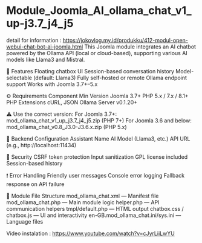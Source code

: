 # Module_Joomla_AI_ollama_chat_v1_up-j3.7_j4_j5
detail for information : https://jokovlog.my.id/produkku/412-modul-open-webui-chat-bot-ai-joomla.html
This Joomla module integrates an AI chatbot powered by the Ollama API (local or cloud-based), supporting various AI models like Llama3 and Mistral.

🧩 Features
Floating chatbox UI
Session-based conversation history
Model-selectable (default: Llama3)
Fully self-hosted or remote Ollama endpoint support
Works with Joomla 3.7+–5.x

⚙️ Requirements
Component	Min Version
Joomla	3.7+
PHP	5.x / 7.x / 8.1+
PHP Extensions	cURL, JSON
Ollama Server	v0.1.20+

⚠️ Use the correct version:
For Joomla 3.7+: mod_ollama_chat_v1_up_j3.7_j4_j5.zip (PHP 7+)
For Joomla 3.6 and below: mod_ollama_chat_v0.8_J3.0-J3.6.x.zip (PHP 5.x)

🔧 Backend Configuration
Assistant Name
AI Model (Llama3, etc.)
API URL (e.g., http://localhost:11434)

🔐 Security
CSRF token protection
Input sanitization
GPL license included
Session-based history

❗ Error Handling
Friendly user messages
Console error logging
Fallback response on API failure

📁 Module File Structure
mod_ollama_chat.xml — Manifest file
mod_ollama_chat.php — Main module logic
helper.php — API communication helpers
tmpl/default.php — HTML output
chatbox.css / chatbox.js — UI and interactivity
en-GB.mod_ollama_chat.ini/sys.ini — Language files

Video instalation : https://www.youtube.com/watch?v=cJyrLiiLwYU
